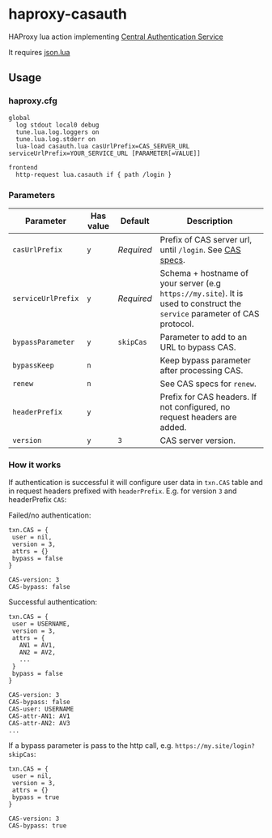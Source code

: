 # haproxy-casauth

HAProxy lua action implementing [Central Authentication Service](https://en.wikipedia.org/wiki/Central_Authentication_Service)

It requires [json.lua](https://github.com/rxi/json.lua)

## Usage
### haproxy.cfg
```
global
  log stdout local0 debug 
  tune.lua.log.loggers on
  tune.lua.log.stderr on
  lua-load casauth.lua casUrlPrefix=CAS_SERVER_URL serviceUrlPrefix=YOUR_SERVICE_URL [PARAMETER[=VALUE]]

frontend
  http-request lua.casauth if { path /login }  
```
### Parameters
| Parameter | Has value | Default | Description |
| --- | --- | --- | --- |
| `casUrlPrefix` | `y` | _Required_ | Prefix of CAS server url, until `/login`. See [CAS specs](https://apereo.github.io/cas/7.0.x/protocol/CAS-Protocol-Specification.html). |
| `serviceUrlPrefix` | `y` | _Required_ | Schema + hostname of your server (e.g `https://my.site`). It is used to construct the `service` parameter of CAS protocol. |
| `bypassParameter` | `y` | `skipCas` | Parameter to add to an URL to bypass CAS. |
| `bypassKeep` | `n` | | Keep bypass parameter after processing CAS. |
| `renew` | `n` | | See CAS specs for `renew`. |
| `headerPrefix` | `y` | | Prefix for CAS headers. If not configured, no request headers are added. |
| `version` | `y` | `3` | CAS server version. |
### How it works
If authentication is successful it will configure user data in `txn.CAS` table and in request headers prefixed with `headerPrefix`. E.g. for version `3` and headerPrefix `CAS`:

Failed/no authentication:
```
txn.CAS = {
 user = nil,
 version = 3,
 attrs = {}
 bypass = false
}
```
```
CAS-version: 3
CAS-bypass: false
```
Successful authentication:
```
txn.CAS = {
 user = USERNAME,
 version = 3,
 attrs = {
   AN1 = AV1,
   AN2 = AV2, 
   ...
 }
 bypass = false
}
```
```
CAS-version: 3
CAS-bypass: false
CAS-user: USERNAME
CAS-attr-AN1: AV1
CAS-attr-AN2: AV3
...
```
If a bypass parameter is pass to the http call, e.g. `https://my.site/login?skipCas`:
```
txn.CAS = {
 user = nil,
 version = 3,
 attrs = {}
 bypass = true
}
```
```
CAS-version: 3
CAS-bypass: true
```

